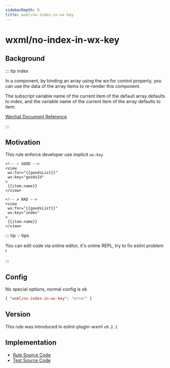 ```yaml
---
sidebarDepth: 0
title: wxml/no-index-in-wx-key
---
```


# wxml/no-index-in-wx-key

## Background

::: tip index

In a component, by binding an array using the wx:for control property, you can use the data of the array items to re-render this component.

The subscript variable name of the current item of the default array defaults to index, and the variable name of the current item of the array defaults to item.

[Wechat Document Reference](https://developers.weixin.qq.com/miniprogram/en/dev/reference/wxml/list.html)

:::

## Motivation

This rule enforce developer use implicit `wx:key`

<eslint-code-block :rules="{'wxml/no-index-in-wx-key': ['error']}" >

```wxml
<!-- ✓ GOOD -->
<view
 wx:for="{{goodsList}}"
 wx:key="goodsId"
>
 {{item.name}}
</view>

<!-- ✗ BAD -->
<view
 wx:for="{{goodsList}}"
 wx:key="index"
>
 {{item.name}}
</view>
```
</eslint-code-block>

::: tip 💡 tips

You can edit code via online editor, it's online REPL, try to fix eslint problem !

:::

## Config

No special options, normal config is ok

```json
{ "wxml/no-index-in-wx-key": "error" }
```

## Version

This rule was introduced in eslint-plugin-wxml `v0.2.1`

## Implementation

- [Rule Source Code](https://github.com/wxmlfile/eslint-plugin-wxml/tree/main/lib/rules/no-index-in-wx-key.js)
- [Test Source Code](https://github.com/wxmlfile/eslint-plugin-wxml/tree/main/tests/rules/no-index-in-wx-key.js)
